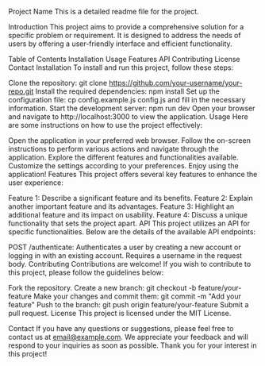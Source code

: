 Project Name
This is a detailed readme file for the project.

Introduction
This project aims to provide a comprehensive solution for a specific problem or requirement. It is designed to address the needs of users by offering a user-friendly interface and efficient functionality.

Table of Contents
Installation
Usage
Features
API
Contributing
License
Contact
Installation
To install and run this project, follow these steps:

Clone the repository: git clone https://github.com/your-username/your-repo.git
Install the required dependencies: npm install
Set up the configuration file: cp config.example.js config.js and fill in the necessary information.
Start the development server: npm run dev
Open your browser and navigate to http://localhost:3000 to view the application.
Usage
Here are some instructions on how to use the project effectively:

Open the application in your preferred web browser.
Follow the on-screen instructions to perform various actions and navigate through the application.
Explore the different features and functionalities available.
Customize the settings according to your preferences.
Enjoy using the application!
Features
This project offers several key features to enhance the user experience:

Feature 1: Describe a significant feature and its benefits.
Feature 2: Explain another important feature and its advantages.
Feature 3: Highlight an additional feature and its impact on usability.
Feature 4: Discuss a unique functionality that sets the project apart.
API
This project utilizes an API for specific functionalities. Below are the details of the available API endpoints:

POST /authenticate: Authenticates a user by creating a new account or logging in with an existing account. Requires a username in the request body.
Contributing
Contributions are welcome! If you wish to contribute to this project, please follow the guidelines below:

Fork the repository.
Create a new branch: git checkout -b feature/your-feature
Make your changes and commit them: git commit -m "Add your feature"
Push to the branch: git push origin feature/your-feature
Submit a pull request.
License
This project is licensed under the MIT License.

Contact
If you have any questions or suggestions, please feel free to contact us at email@example.com. We appreciate your feedback and will respond to your inquiries as soon as possible. Thank you for your interest in this project!

